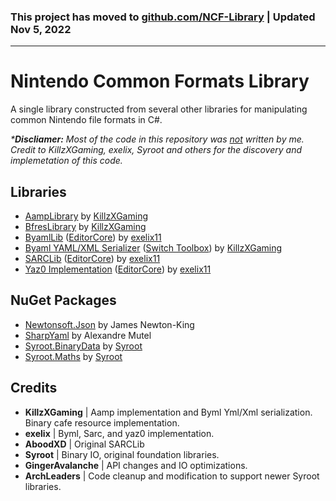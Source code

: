 ### This project has moved to [github.com/NCF-Library](https://github.com/NCF-Library) | Updated Nov 5, 2022

---

# Nintendo Common Formats Library

A single library constructed from several other libraries for manipulating common Nintendo file formats in C#.

_***Discliamer:** Most of the code in this repository was <ins>not</ins> written by me._<br>
_Credit to KillzXGaming, exelix, Syroot and others for the discovery and implemetation of this code._

## Libraries

- [AampLibrary](https://github.com/KillzXGaming/AampLibrary) by [KillzXGaming](https://github.com/KillzXGaming)
- [BfresLibrary](https://github.com/KillzXGaming/BfresLibrary) by [KillzXGaming](https://github.com/KillzXGaming)
- [ByamlLib](https://github.com/exelix11/EditorCore/tree/master/FileFormatPlugins/ByamlLib) ([EditorCore](https://github.com/exelix11/EditorCore)) by [exelix11](https://github.com/exelix11)
- [Byaml YAML/XML Serializer](https://github.com/KillzXGaming/Switch-Toolbox/blob/master/File_Format_Library/FileFormats/Byaml) ([Switch Toolbox](https://github.com/KillzXGaming/Switch-Toolbox)) by [KillzXGaming](https://github.com/KillzXGaming)
- [SARCLib](https://github.com/exelix11/EditorCore/tree/master/FileFormatPlugins/SARCLib) ([EditorCore](https://github.com/exelix11/EditorCore)) by [exelix11](https://github.com/exelix11)
- [Yaz0 Implementation](https://github.com/exelix11/EditorCore/blob/master/FileFormatPlugins/SARCLib/Sarc/Yaz0Compression.cs) ([EditorCore](https://github.com/exelix11/EditorCore)) by [exelix11](https://github.com/exelix11)

## NuGet Packages

- [Newtonsoft.Json](https://www.newtonsoft.com/json) by James Newton-King
- [SharpYaml](https://github.com/xoofx/SharpYaml) by Alexandre Mutel
- [Syroot.BinaryData](https://gitlab.com/Syroot/BinaryData) by [Syroot](https://gitlab.com/Syroot)
- [Syroot.Maths](https://gitlab.com/Syroot/Maths) by [Syroot](https://gitlab.com/Syroot)

## Credits

- **KillzXGaming** | Aamp implementation and Byml Yml/Xml serialization. Binary cafe resource implementation.
- **exelix** | Byml, Sarc, and yaz0 implementation.
- **AboodXD** | Original SARCLib
- **Syroot** | Binary IO, original foundation libraries.
- **GingerAvalanche** | API changes and IO optimizations.
- **ArchLeaders** | Code cleanup and modification to support newer Syroot libraries.
